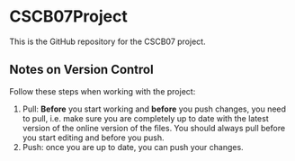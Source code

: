 # CSCB07Project
This is the GitHub repository for the CSCB07 project.

## Notes on Version Control
Follow these steps when working with the project:
1. Pull: **Before** you start working and **before** you push changes, you need to pull, i.e. make sure you are completely up to date with the latest version of the online version of the files. You should always pull before you start editing and before you push.
2. Push: once you are up to date, you can push your changes.
